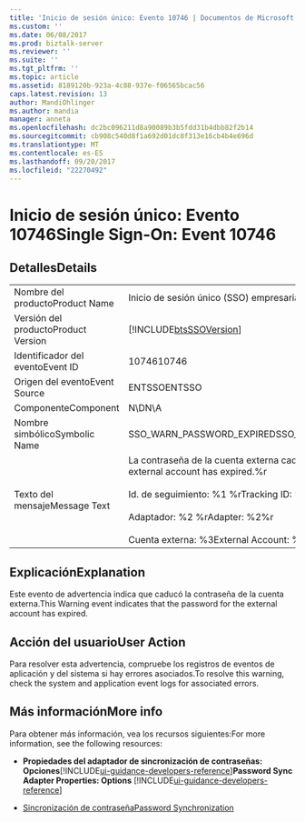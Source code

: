 ```yaml
---
title: 'Inicio de sesión único: Evento 10746 | Documentos de Microsoft'
ms.custom: ''
ms.date: 06/08/2017
ms.prod: biztalk-server
ms.reviewer: ''
ms.suite: ''
ms.tgt_pltfrm: ''
ms.topic: article
ms.assetid: 8189120b-923a-4c88-937e-f06565bcac56
caps.latest.revision: 13
author: MandiOhlinger
ms.author: mandia
manager: anneta
ms.openlocfilehash: dc2bc096211d8a90089b3b5fdd31b4dbb82f2b14
ms.sourcegitcommit: cb908c540d8f1a692d01dc8f313e16cb4b4e696d
ms.translationtype: MT
ms.contentlocale: es-ES
ms.lasthandoff: 09/20/2017
ms.locfileid: "22270492"
---
```

# <a name="single-sign-on-event-10746"></a><span data-ttu-id="b06e3-102">Inicio de sesión único: Evento 10746</span><span class="sxs-lookup"><span data-stu-id="b06e3-102">Single Sign-On: Event 10746</span></span>
## <a name="details"></a><span data-ttu-id="b06e3-103">Detalles</span><span class="sxs-lookup"><span data-stu-id="b06e3-103">Details</span></span>  
  
|||  
|-|-|  
|<span data-ttu-id="b06e3-104">Nombre del producto</span><span class="sxs-lookup"><span data-stu-id="b06e3-104">Product Name</span></span>|<span data-ttu-id="b06e3-105">Inicio de sesión único (SSO) empresarial</span><span class="sxs-lookup"><span data-stu-id="b06e3-105">Enterprise Single Sign-On</span></span>|  
|<span data-ttu-id="b06e3-106">Versión del producto</span><span class="sxs-lookup"><span data-stu-id="b06e3-106">Product Version</span></span>|[!INCLUDE[btsSSOVersion](../includes/btsssoversion-md.md)]|  
|<span data-ttu-id="b06e3-107">Identificador del evento</span><span class="sxs-lookup"><span data-stu-id="b06e3-107">Event ID</span></span>|<span data-ttu-id="b06e3-108">10746</span><span class="sxs-lookup"><span data-stu-id="b06e3-108">10746</span></span>|  
|<span data-ttu-id="b06e3-109">Origen del evento</span><span class="sxs-lookup"><span data-stu-id="b06e3-109">Event Source</span></span>|<span data-ttu-id="b06e3-110">ENTSSO</span><span class="sxs-lookup"><span data-stu-id="b06e3-110">ENTSSO</span></span>|  
|<span data-ttu-id="b06e3-111">Componente</span><span class="sxs-lookup"><span data-stu-id="b06e3-111">Component</span></span>|<span data-ttu-id="b06e3-112">N\D</span><span class="sxs-lookup"><span data-stu-id="b06e3-112">N\A</span></span>|  
|<span data-ttu-id="b06e3-113">Nombre simbólico</span><span class="sxs-lookup"><span data-stu-id="b06e3-113">Symbolic Name</span></span>|<span data-ttu-id="b06e3-114">SSO_WARN_PASSWORD_EXPIRED</span><span class="sxs-lookup"><span data-stu-id="b06e3-114">SSO_WARN_PASSWORD_EXPIRED</span></span>|  
|<span data-ttu-id="b06e3-115">Texto del mensaje</span><span class="sxs-lookup"><span data-stu-id="b06e3-115">Message Text</span></span>|<span data-ttu-id="b06e3-116">La contraseña de la cuenta externa caducó.%r</span><span class="sxs-lookup"><span data-stu-id="b06e3-116">The password for the external account has expired.%r</span></span><br /><br /> <span data-ttu-id="b06e3-117">Id. de seguimiento: %1 %r</span><span class="sxs-lookup"><span data-stu-id="b06e3-117">Tracking ID: %1%r</span></span><br /><br /> <span data-ttu-id="b06e3-118">Adaptador: %2 %r</span><span class="sxs-lookup"><span data-stu-id="b06e3-118">Adapter: %2%r</span></span><br /><br /> <span data-ttu-id="b06e3-119">Cuenta externa: %3</span><span class="sxs-lookup"><span data-stu-id="b06e3-119">External Account: %3</span></span>|  
  
## <a name="explanation"></a><span data-ttu-id="b06e3-120">Explicación</span><span class="sxs-lookup"><span data-stu-id="b06e3-120">Explanation</span></span>  
 <span data-ttu-id="b06e3-121">Este evento de advertencia indica que caducó la contraseña de la cuenta externa.</span><span class="sxs-lookup"><span data-stu-id="b06e3-121">This Warning event indicates that the password for the external account has expired.</span></span>  
  
## <a name="user-action"></a><span data-ttu-id="b06e3-122">Acción del usuario</span><span class="sxs-lookup"><span data-stu-id="b06e3-122">User Action</span></span>  
 <span data-ttu-id="b06e3-123">Para resolver esta advertencia, compruebe los registros de eventos de aplicación y del sistema si hay errores asociados.</span><span class="sxs-lookup"><span data-stu-id="b06e3-123">To resolve this warning, check the system and application event logs for associated errors.</span></span>    

## <a name="more-info"></a><span data-ttu-id="b06e3-124">Más información</span><span class="sxs-lookup"><span data-stu-id="b06e3-124">More info</span></span>
<span data-ttu-id="b06e3-125">Para obtener más información, vea los recursos siguientes:</span><span class="sxs-lookup"><span data-stu-id="b06e3-125">For more information, see the following resources:</span></span>  
  
-   <span data-ttu-id="b06e3-126">**Propiedades del adaptador de sincronización de contraseñas: Opciones**[!INCLUDE[ui-guidance-developers-reference](../includes/ui-guidance-developers-reference.md)]</span><span class="sxs-lookup"><span data-stu-id="b06e3-126">**Password Sync Adapter Properties: Options** [!INCLUDE[ui-guidance-developers-reference](../includes/ui-guidance-developers-reference.md)]</span></span>  
  
-   [<span data-ttu-id="b06e3-127">Sincronización de contraseña</span><span class="sxs-lookup"><span data-stu-id="b06e3-127">Password Synchronization</span></span>](../core/password-synchronization2.md)